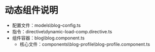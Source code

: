 # 动态组件说明
* 配置文件：models\blog-config.ts
* 指令：directive\dynamic-load-comp.directive.ts
* 组件容器：blog\blog.component.ts
  * 核心文件：components\blog-profile\blog-profile.component.ts